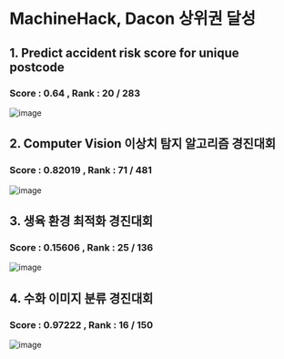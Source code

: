 

#  MachineHack, Dacon 상위권 달성

## 1. Predict accident risk score for unique postcode
### Score : 0.64 , Rank : 20 / 283
![image](https://user-images.githubusercontent.com/69743938/172154090-fec8ef84-1596-4571-8779-18b41bcef956.png)



## 2. Computer Vision 이상치 탐지 알고리즘 경진대회
### Score : 0.82019 , Rank : 71 / 481

![image](https://user-images.githubusercontent.com/69743938/172152981-c7814f6c-6e64-4ffa-9b12-5f2ae491dff9.png)


## 3. 생육 환경 최적화 경진대회
### Score : 0.15606 , Rank : 25 / 136
![image](https://user-images.githubusercontent.com/69743938/172153090-98a6e77e-bdc6-4218-9bb4-f75cd490c173.png)


## 4. 수화 이미지 분류 경진대회
### Score : 0.97222 , Rank : 16 / 150
![image](https://user-images.githubusercontent.com/69743938/172153237-b25dd76a-07e0-42a9-b7b3-1b6edd0f5b74.png)

